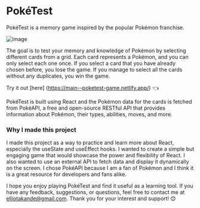 # PokéTest

PokéTest is a memory game inspired by the popular Pokémon franchise. 

![image](https://github.com/Elliot-Akande/memory-card/assets/92980481/ad46dc06-381a-4eb6-b9fa-069cc725b952)

The goal is to test your memory and knowledge of Pokémon by selecting different cards from a grid. Each card represents a Pokémon, and you can only select each one once. If you select a card that you have already chosen before, you lose the game. If you manage to select all the cards without any duplicates, you win the game.

Try it out [here] (https://main--poketest-game.netlify.app/) 👈

PokéTest is built using React and the Pokémon data for the cards is fetched from PokéAPI, a free and open-source RESTful API that provides information about Pokémon, their types, abilities, moves, and more.

### Why I made this project

I made this project as a way to practice and learn more about React, especially the useState and useEffect hooks. I wanted to create a simple but engaging game that would showcase the power and flexibility of React. I also wanted to use an external API to fetch data and display it dynamically on the screen. I chose PokéAPI because I am a fan of Pokémon and I think it is a great resource for developers and fans alike.

I hope you enjoy playing PokéTest and find it useful as a learning tool. If you have any feedback, suggestions, or questions, feel free to contact me at elliotakande@gmail.com. Thank you for your interest and support! 😊
